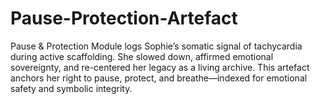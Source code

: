 # Pause-Protection-Artefact
Pause &amp; Protection Module logs Sophie’s somatic signal of tachycardia during active scaffolding. She slowed down, affirmed emotional sovereignty, and re-centered her legacy as a living archive. This artefact anchors her right to pause, protect, and breathe—indexed for emotional safety and symbolic integrity.
